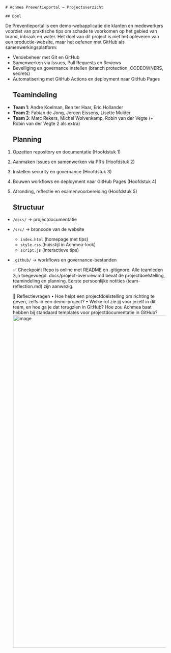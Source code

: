 	# Achmea Preventieportal – Projectoverzicht

	## Doel
De Preventieportal is een demo-webapplicatie die klanten en medewerkers voorziet van praktische tips
om schade te voorkomen op het gebied van brand, inbraak en water.
	Het doel van dit project is niet het opleveren van een productie-website, maar het oefenen met GitHub
als samenwerkingsplatform:
- Versiebeheer met Git en GitHub
- Samenwerken via Issues, Pull Requests en Reviews
- Beveiliging en governance instellen (branch protection, CODEOWNERS, secrets)
- Automatisering met GitHub Actions en deployment naar GitHub Pages
	## Teamindeling
- **Team 1**: Andre Koelman, Ben ter Haar, Eric Hollander
- **Team 2**: Fabian de Jong, Jeroen Eissens, Lisette Mulder
- **Team 3**: Marc Rekers, Michel Wolvenkamp, Robin van der Vegte (+ Robin van der Vegte 2 als extra)
	## Planning
1. Opzetten repository en documentatie (Hoofdstuk 1)
2. Aanmaken Issues en samenwerken via PR’s (Hoofdstuk 2)
3. Instellen security en governance (Hoofdstuk 3)
4. Bouwen workflows en deployment naar GitHub Pages (Hoofdstuk 4)
5. Afronding, reflectie en examenvoorbereiding (Hoofdstuk 5)

	## Structuur
- `/docs/` → projectdocumentatie
- `/src/` → broncode van de website
  - `index.html` (homepage met tips)
  - `style.css` (huisstijl in Achmea-look)
  - `script.js` (interactieve tips)
- `.github/` → workflows en governance-bestanden

	
	✅ Checkpoint
		Repo is online met README en .gitignore.
		Alle teamleden zijn toegevoegd.
		docs/project-overview.md bevat de projectdoelstelling, teamindeling en planning.
		Eerste persoonlijke notities (team-reflection.md) zijn aanwezig.
	
	🤔 Reflectievragen
		• Hoe helpt een projectdoelstelling om richting te geven, zelfs in een demo-project?
		• Welke rol zie jij voor jezelf in dit team, en hoe ga je dat terugzien in GitHub?
Hoe zou Achmea baat hebben bij standaard templates voor projectdocumentatie in GitHub?<img width="742" height="1044" alt="image" src="https://github.com/user-attachments/assets/6ab62cf8-c1ef-49a2-8ca1-333bfc06d868" />
